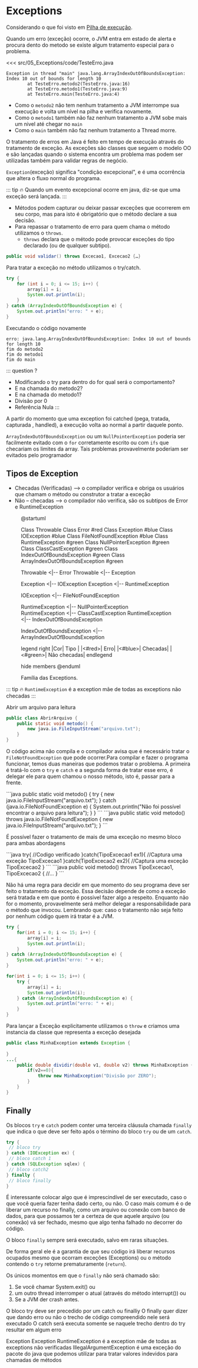 # Exceptions

Considerando o que foi visto em [Pilha de execução](../02_java/01_codificando.html#pilha-de-execucao).

Quando um erro (exceção) ocorre, o JVM entra em estado de alerta e procura dento do metodo se existe algum tratamento especial para o problema.

<<< src/05_Exceptions/code/TesteErro.java

```shell
Exception in thread "main" java.lang.ArrayIndexOutOfBoundsException: Index 10 out of bounds for length 10
        at TesteErro.metodo2(TesteErro.java:16)
        at TesteErro.metodo1(TesteErro.java:9)
        at TesteErro.main(TesteErro.java:4)
```


- Como o `metodo2` não tem nenhum tratamento a JVM interrompe sua execução e volta um nível na pilha e verifica novamente.
- Como o `metodo1` também não faz nenhum tratamento a JVM sobe mais um nivel até chegar no `main`
- Como o `main` também não faz nenhum tratamento a Thread morre.


O tratamento de erros em Java é feito em tempo de execução através do tratamento de exceção. As exceções são classes que seguem o modelo OO e são lançadas quando o sistema encontra um problema mas podem ser utilizadas também para validar regras de negócio. 

`Exception`(exceção) significa "condição excepcional", e é uma ocorrência que altera o fluxo normal do programa.

::: tip 🔥
Quando um evento excepcional ocorre em java, diz-se que uma exceção será lançada.
:::

- Métodos podem capturar ou deixar passar exceções que ocorrerem em seu corpo, mas para isto é obrigatório que o método declare a sua decisão. 
- Para repassar o tratamento de erro para quem chama o método utilizamos o `throws`. 
    - `throws` declara que o método pode provocar exceções do tipo declarado (ou de qualquer subtipo).
```java
public void validar() throws Excecao1, Excecao2 {…}
```

Para tratar a exceção no método utilizamos o try/catch.

```java
try {
    for (int i = 0; i <= 15; i++) {
        array[i] = i;
        System.out.println(i);
    }
} catch (ArrayIndexOutOfBoundsException e) {
    System.out.println("erro: " + e);
}
```
Executando o código novamente

```shell
erro: java.lang.ArrayIndexOutOfBoundsException: Index 10 out of bounds for length 10
fim do metodo2
fim do metodo1
fim do main
```

::: question ?
- Modificando o try para dentro do for qual será o comportamento?
- E na chamada do metodo2?
- E na chamada do metodo1?
- Divisão por 0
- Referência Nula
:::


A partir do momento que uma exception foi catched (pega, tratada, capturada , handled), a execução volta ao normal a partir daquele ponto.

`ArrayIndexOutOfBoundsException` ou um `NullPointerException` poderia ser facilmente evitado com o `for` corretamente escrito ou com `ifs` que checariam os limites da array. Tais problemas provavelmente poderiam ser evitados pelo programador

## Tipos de Exception

- Checadas (Verificadas) –> o compilador verifica e obriga os usuários que chamam o método ou construtor a tratar a exceção
- Não – checadas –> o compilador não verifica, são os subtipos de Error e RuntimeException

<figure>

@startuml

Class Throwable
Class Error #red 
Class Exception #blue
Class IOException  #blue
Class FileNotFoundException  #blue
Class RuntimeException  #green
Class NullPointerException  #green
Class ClassCastException #green
Class IndexOutOfBoundsException #green
Class ArrayIndexOutOfBoundsException #green

Throwable <|-- Error
Throwable <|-- Exception

Exception <|-- IOException
Exception <|-- RuntimeException

IOException <|-- FileNotFoundException


RuntimeException <|--  NullPointerException  
RuntimeException <|--  ClassCastException 
RuntimeException <|--  IndexOutOfBoundsException 

IndexOutOfBoundsException <|--  ArrayIndexOutOfBoundsException 

legend right
    |Cor| Tipo |
    |<#red>| Erro|
    |<#blue>| Checadas|
    |<#green>| Não checadas|
endlegend

hide members
@enduml


<figcaption>Família das Exceptions.</figcaption>
</figure>

::: tip 🔥
`RuntimeException` é a exception mãe de todas as exceptions não checadas
:::

Abrir um arquivo para leitura

```java
public class AbrirArquivo {
    public static void metodo() {
        new java.io.FileInputStream("arquivo.txt");
    }
}
```



O código acima não compila e o compilador avisa que é necessário tratar o `FileNotFoundException` que pode ocorrer.Para compilar e fazer o programa funcionar, temos duas maneiras que podemos tratar o problema. A primeira é tratá-lo com o `try` e `catch` e a segunda forma de tratar esse erro, é delegar ele para quem chamou o nosso método, isto é, passar para a frente.


<code-group>
<code-block title="try">
```java
public static void metodo() {
    try {
        new java.io.FileInputStream("arquivo.txt");
    } catch (java.io.FileNotFoundException e) {
        System.out.println("Não foi possível encontrar o  arquivo para leitura");
    }
}
```
</code-block>

<code-block title="throws">
```java
public static void metodo() throws java.io.FileNotFoundException {
    new java.io.FileInputStream("arquivo.txt");
}
```
</code-block>
</code-group>

É possível fazer o tratamento de mais de uma exceção no mesmo bloco para ambas abordagens

<code-group>
<code-block title="try">
```java
try{
    //Codigo verificado
}catch(TipoExcecao1 ex1){
    //Captura uma exceção TipoExcecao1
}catch(TipoExcecao2 ex2){
    //Captura uma exceção TipoExcecao2
}
```
</code-block>

<code-block title="throws">
```java
public void metodo() throws TipoExcecao1, TipoExcecao2 {
    //…
}
```
</code-block>
</code-group>

Não há uma regra para decidir em que momento do seu programa deve ser feito o tratamento da exceção. Essa decisão depende de como a exceção será tratada e em que ponto é possivel fazer algo a respeito. Enquanto não for o momento, provavelmente será melhor delegar a responsabilidade para o método que invocou. Lembrando que: caso o tratamento não seja feito por nenhum código quem irá tratar é a JVM.

```java
try {
    for(int i = 0; i <= 15; i++) {
        array[i] = i;
        System.out.println(i);
    }
} catch (ArrayIndexOutOfBoundsException e) {
    System.out.println("erro: " + e);
}
```

```java
for(int i = 0; i <= 15; i++) {
    try {
        array[i] = i;
        System.out.println(i);
    } catch (ArrayIndexOutOfBoundsException e) {
        System.out.println("erro: " + e);
    }
}
```

Para lançar a Exceção explicitamente utilizamos o `throw` e criamos uma instancia da classe que representa a exceção desejada
```java
public class MinhaException extends Exception {
    
}
...{
    public double dividir(double v1, double v2) throws MinhaException {
        if(v2==0){
            throw new MinhaException("Divisão por ZERO");
        }
    }
}
```

## Finally

Os blocos `try` e `catch` podem conter uma terceira cláusula chamada `finally` que indica o que deve ser feito após o término do bloco `try` ou de um `catch`.

```java
try {
 // bloco try
} catch (IOException ex) {
 // bloco catch 1
} catch (SQLException sqlex) {
 // bloco catch2
} finally {
 // bloco finally
}
```
É interessante colocar algo que é imprescindível de ser executado, caso o que você queria fazer tenha dado
certo, ou não. O caso mais comum é o de liberar um recurso no finally, como um arquivo ou conexão com
banco de dados, para que possamos ter a certeza de que aquele arquivo (ou conexão) vá ser fechado, mesmo
que algo tenha falhado no decorrer do código.


O bloco `finally` sempre será executado, salvo em raras situações.

De forma geral ele é a garantia de que seu código irá liberar recursos ocupados mesmo que ocorram exceções (Exceptions) ou o método contendo o `try` retorne prematuramente (`return`).

Os únicos momentos em que o `finally` não será chamado são:

1. Se você chamar System.exit() ou
1. um outro thread interromper o atual (através do método interrupt()) ou
1. Se a JVM der crash antes.


O bloco try deve ser precedido por um catch ou finalliy
O finally quer dizer que dando erro ou não o trecho de código compreendido nele será executado
O catch será executa somente se naquele trecho dentro do try resultar em algum erro


Exception
Exception
RuntimeException é a exception mãe de todas as exceptions não verificadas
IllegalArgumentException é uma exceção do pacote do java que podemos utilizar para tratar valores indevidos para chamadas de métodos

